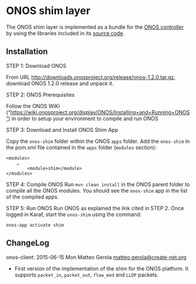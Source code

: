 # ONOS shim layer

The ONOS shim layer is implemented as a bundle for the [ONOS controller](http://onosproject.org/) by using the libraries included in its [source code](https://wiki.onosproject.org/display/ONOS/Downloads).  

## Installation

STEP 1: Download ONOS

From URL http://downloads.onosproject.org/release/onos-1.2.0.tar.gz, download ONOS 1.2.0 release and unpack it.

STEP 2: ONOS Prerequisites

Follow the ONOS WiKi (“https://wiki.onosproject.org/display/ONOS/Installing+and+Running+ONOS”) in order to setup your environment to compile and run ONOS

STEP 3: Download and Install ONOS Shim App

Copy the ```onos-shim``` folder within the ONOS ```apps``` folder.
Add the ```onos-shim``` in the pom.xml file contained in the ```apps``` folder (```modules``` section):
```
<modules>
	…
        <module>shim</module>
</modules>
```

STEP 4: Compile ONOS
Run ```mvn clean install``` in the ONOS parent folder to compile all the ONOS modules. You should see the ```onos-shim``` app in the list of the compiled apps.

STEP 5: Run ONOS
Run ONOS as explained the link cited in STEP 2. Once logged in Karaf, start the ```onos-shim``` using the command:
```
onos:app activate shim
```


## ChangeLog

onos-client: 2015-06-15 Mon Matteo Gerola <matteo.gerola@create-net.org>

  * First version of the implementation of the shim for the ONOS platform. It supports ```packet_in```, ```packet_out```, ```flow_mod``` and ```LLDP``` packets.